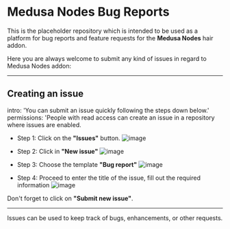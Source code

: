 # Medusa Nodes Bug Reports
This is the placeholder repository which is intended to be used as a platform for bug reports and feature requests for the **Medusa Nodes** hair addon.

Here you are always welcome to submit any kind of issues in regard to Medusa Nodes addon:

---
## Creating an issue

intro: 'You can submit an issue quickly following the steps down below.'
permissions: 'People with read access can create an issue in a repository where issues are enabled.


- Step 1: Click on the **"Issues"** button.
![image](https://user-images.githubusercontent.com/64023824/215862189-99766a15-97e0-4d39-97a6-330f0fee039d.png)

- Step 2: Click in **"New issue"**
![image](https://user-images.githubusercontent.com/64023824/215858704-93150a13-e1c0-4ef0-add8-63bd904da3e0.png)

- Step 3: Choose the template **"Bug report"**
![image](https://user-images.githubusercontent.com/64023824/215859781-8a56ee86-1d12-4243-ac74-2734ca63efd8.png)

- Step 4: Proceed to enter the title of the issue, fill out the required information
![image](https://user-images.githubusercontent.com/64023824/215860348-bbcc1a50-a002-4c42-8d13-0d1ecd26e1b7.png)

Don't forget to click on **"Submit new issue"**.



---

Issues can be used to keep track of bugs, enhancements, or other requests.



